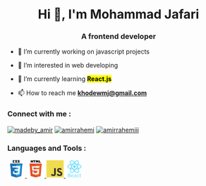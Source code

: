 <h1 align="center">Hi 👋, I'm Mohammad Jafari</h1>
<h3 align="center">A frontend developer</h3>

- 🔭 I’m currently working on javascript projects

- 👀 I’m interested in web developing

- 🌱 I’m currently learning <mark>**React.js**</mark>

- 📫 How to reach me **khodewmj@gmail.com**

<h3 align="left">Connect with me :</h3>

<p align="left">
<a href="https://twitter.com/mmdz_org" target="blank"><img align="center" src="https://raw.githubusercontent.com/rahuldkjain/github-profile-readme-generator/master/src/images/icons/Social/twitter.svg" alt="madeby_amir" height="30" width="40" /></a>
<a href="https://www.linkedin.com/in/MohammadJafariii" target="blank"><img align="center" src="https://raw.githubusercontent.com/rahuldkjain/github-profile-readme-generator/master/src/images/icons/Social/linked-in-alt.svg" alt="amirrahemi" height="30" width="40" /></a>
<a href="https://instagram.com/mmdz_org" target="blank"><img align="center" src="https://raw.githubusercontent.com/rahuldkjain/github-profile-readme-generator/master/src/images/icons/Social/instagram.svg" alt="amirrahemiii" height="30" width="40" /></a>
</p>

<h3 align="left">Languages and Tools :</h3>
<p align="left"> <a href="https://www.w3schools.com/css/" target="_blank" rel="noreferrer"> <img src="https://raw.githubusercontent.com/devicons/devicon/master/icons/css3/css3-original-wordmark.svg" alt="css3" width="40" height="40"/> </a> <a href="https://www.w3.org/html/" target="_blank" rel="noreferrer"> <img src="https://raw.githubusercontent.com/devicons/devicon/master/icons/html5/html5-original-wordmark.svg" alt="html5" width="40" height="40"/> </a> <a href="https://developer.mozilla.org/en-US/docs/Web/JavaScript" target="_blank" rel="noreferrer"> <img src="https://raw.githubusercontent.com/devicons/devicon/master/icons/javascript/javascript-original.svg" alt="javascript" width="40" height="40"/> </a> <a href="https://reactjs.org/" target="_blank" rel="noreferrer"> <img src="https://raw.githubusercontent.com/devicons/devicon/master/icons/react/react-original-wordmark.svg" alt="react" width="40" height="40"/> </a> </p>
